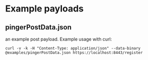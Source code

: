 Example payloads
================

pingerPostData.json
-------------------

an example post payload. Example usage with curl:

```
curl -v -k -H "Content-Type: application/json" --data-binary @examples/pingerPostData.json https://localhost:8443/register
```

